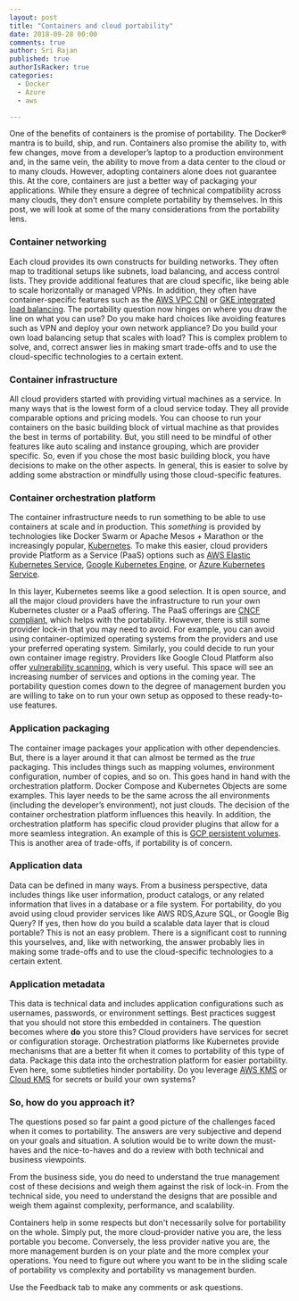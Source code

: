 ```yaml
---
layout: post
title: "Containers and cloud portability"
date: 2018-09-28 00:00
comments: true
author: Sri Rajan
published: true
authorIsRacker: true
categories:
  - Docker
  - Azure
  - aws

---
```


One of the benefits of containers is the promise of portability.  The Docker&reg;
mantra is to build, ship, and run. Containers also promise the ability to, with
few changes, move from a developer’s laptop to a production environment and, in
the same vein, the ability to move from a data center to the cloud or to many
clouds. However, adopting containers alone does not guarantee this.  At the core,
containers are just a better way of packaging your applications. While they
ensure a degree of technical compatibility across many clouds, they don’t ensure
complete portability by themselves. In this post, we will look at some of the
many considerations from the portability lens.

<!-- more -->

### Container networking


Each cloud provides its own constructs for building networks. They often map to
traditional setups like subnets, load balancing, and access control lists. They
provide additional features that are cloud specific, like being able to scale
horizontally or managed VPNs. In addition, they often have container-specific
features such as the [AWS VPC CNI](https://github.com/aws/amazon-vpc-cni-k8s) or
[GKE integrated load balancing](https://cloud.google.com/kubernetes-engine/docs/how-to/internal-load-balancing).
The portability question now hinges on where you draw the line on what you can
use?  Do you make hard choices like avoiding features such as VPN and deploy
your own network appliance?  Do you build your own load balancing setup that
scales with load? This is complex problem to solve, and, correct answer lies in
making smart trade-offs and to use the cloud-specific technologies to a certain
extent.

### Container infrastructure

All cloud providers started with providing virtual machines as a service. In
many ways that is the lowest form of a cloud service today. They all provide
comparable options and pricing models. You can choose to run your containers
on the basic building block of virtual machine as that provides the best in
terms of portability. But, you still need to be mindful of other features like
auto scaling and instance grouping, which are provider specific. So, even if you
chose the most basic building block, you have decisions to make on the other
aspects. In general, this is easier to solve by adding some abstraction or
mindfully using those cloud-specific features.

### Container orchestration platform

The container infrastructure needs to run something to be able to use containers
at scale and in production. This *something* is provided by technologies like
Docker Swarm or Apache Mesos + Marathon or the increasingly popular,
[Kubernetes](https://kubernetes.io/).  To make this easier, cloud providers
provide Platform as a Service (PaaS) options such as
[AWS Elastic Kubernetes Service](https://aws.amazon.com/eks/),
[Google Kubernetes Engine](https://cloud.google.com/kubernetes-engine/), or
[Azure Kubernetes Service](https://azure.microsoft.com/en-gb/services/kubernetes-service/).

In this layer, Kubernetes seems like a good selection. It is open source, and
all the major cloud providers have the infrastructure to run your own Kubernetes
cluster or a PaaS offering. The PaaS offerings are
[CNCF compliant](https://github.com/cncf/k8s-conformance), which helps with the
portability. However, there is still some provider lock-in that you may need to
avoid. For example, you can avoid using container-optimized operating systems
from the providers and use your preferred operating system. Similarly, you could
decide to run your own container image registry. Providers like Google Cloud
Platform also offer [vulnerability scanning](https://cloud.google.com/container-registry/docs/get-image-vulnerabilities),
which is very useful. This space will see an increasing number of services and
options in the coming year. The portability question comes down to the degree of
management burden you are willing to take on to run your own setup as opposed
to these ready-to-use features.

### Application packaging

The container image packages your application with other dependencies. But,
there is a layer around it that can almost be termed as the *true* packaging.
This includes things such as mapping volumes, environment configuration, number
of copies, and so on. This goes hand in hand with the orchestration platform.
Docker Compose and Kubernetes Objects are some examples. This layer needs to be
the same across the all environments (including the developer’s environment),
not just clouds. The decision of the container orchestration platform influences
this heavily. In addition, the orchestration platform has specific cloud provider
plugins that allow for a more seamless integration. An example of this is
[GCP persistent volumes](https://cloud.google.com/kubernetes-engine/docs/concepts/persistent-volumes).
This is another area of trade-offs, if portability is of concern.

### Application data

Data can be defined in many ways. From a business perspective, data includes
things like user information, product catalogs, or any related information that
lives in a database or a file system.  For portability, do you avoid using cloud
provider services like AWS RDS,Azure SQL, or Google Big Query?  If yes, then how
do you build a scalable data layer that is cloud portable? This is not an easy
problem. There is a significant cost to running this yourselves, and, like with
networking, the answer probably lies in making some trade-offs and to use the
cloud-specific technologies to a certain extent.

### Application metadata

This data is technical data and includes application configurations such as
usernames, passwords, or environment settings. Best practices suggest that you
should not store this embedded in containers. The question becomes where **do**
you store this? Cloud providers have services for secret or configuration storage.
Orchestration platforms like Kubernetes provide mechanisms that are a better fit
when it comes to portability of this type of data. Package this data into the
orchestration platform for easier portability. Even here, some subtleties hinder
portability. Do you leverage [AWS KMS](https://aws.amazon.com/kms/) or
[Cloud KMS](https://cloud.google.com/kms/docs/secret-management) for secrets or
build your own systems?


### So, how do you approach it?

The questions posed so far paint a good picture of the challenges faced when it
comes to portability. The answers are very subjective and depend on your goals
and situation. A solution would be to write down the must-haves and the
nice-to-haves and do a review with both technical and business viewpoints.

From the business side, you do need to understand the true management cost of
these decisions and weigh them against the risk of lock-in. From the technical
side, you need to understand the designs that are possible and weigh them against
complexity, performance, and scalability.

Containers help in some respects but
don't necessarily solve for portability on the whole. Simply put, the more
cloud-provider native you are, the less portable you become. Conversely, the
less provider native you are, the more management burden is on your plate and
the more complex your operations.  You need to figure out where you want to be
in the sliding scale of portability vs complexity and portability vs management
burden.

Use the Feedback tab to make any comments or ask questions.

